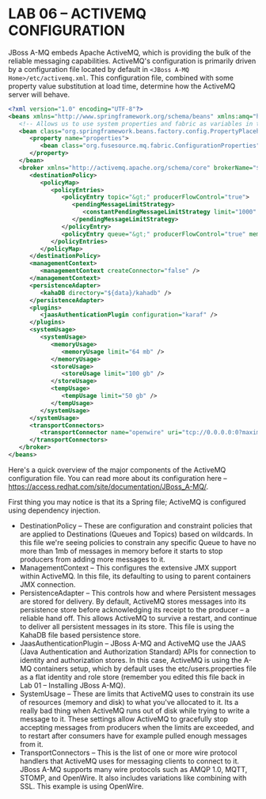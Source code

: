 # LAB 06  – ACTIVEMQ CONFIGURATION

JBoss A-MQ embeds Apache ActiveMQ, which is providing the bulk of the reliable messaging capabilities. ActiveMQ's configuration is primarily driven by a configuration file located by default in `<JBoss A-MQ Home>/etc/activemq.xml`. This configuration file, combined with some property value substitution at load time, determine how the ActiveMQ server will behave.

```xml
<?xml version="1.0" encoding="UTF-8"?>
<beans xmlns="http://www.springframework.org/schema/beans" xmlns:amq="http://activemq.apache.org/schema/core" xmlns:xsi="http://www.w3.org/2001/XMLSchema-instance" xsi:schemaLocation="http://www.springframework.org/schema/beans http://www.springframework.org/schema/beans/spring-beans-2.0.xsd http://activemq.apache.org/schema/core http://activemq.apache.org/schema/core/activemq- core.xsd">
   <!-- Allows us to use system properties and fabric as variables in this configuration file -->
   <bean class="org.springframework.beans.factory.config.PropertyPlaceholderConfigurer">
      <property name="properties">
         <bean class="org.fusesource.mq.fabric.ConfigurationProperties" />
      </property>
   </bean>
   <broker xmlns="http://activemq.apache.org/schema/core" brokerName="${broker-name}" dataDirectory="${data}" start="false">
      <destinationPolicy>
         <policyMap>
            <policyEntries>
               <policyEntry topic="&gt;" producerFlowControl="true">
                  <pendingMessageLimitStrategy>
                     <constantPendingMessageLimitStrategy limit="1000" />
                  </pendingMessageLimitStrategy>
               </policyEntry>
               <policyEntry queue="&gt;" producerFlowControl="true" memoryLimit="1mb" />
            </policyEntries>
         </policyMap>
      </destinationPolicy>
      <managementContext>
         <managementContext createConnector="false" />
      </managementContext>
      <persistenceAdapter>
         <kahaDB directory="${data}/kahadb" />
      </persistenceAdapter>
      <plugins>
         <jaasAuthenticationPlugin configuration="karaf" />
      </plugins>
      <systemUsage>
         <systemUsage>
            <memoryUsage>
               <memoryUsage limit="64 mb" />
            </memoryUsage>
            <storeUsage>
               <storeUsage limit="100 gb" />
            </storeUsage>
            <tempUsage>
               <tempUsage limit="50 gb" />
            </tempUsage>
         </systemUsage>
      </systemUsage>
      <transportConnectors>
         <transportConnector name="openwire" uri="tcp://0.0.0.0:0?maximumConnections=1000" />
      </transportConnectors>
   </broker>
</beans>
```

Here's a quick overview of the major components of the ActiveMQ configuration file. You can read more about its configuration here – https://access.redhat.com/site/documentation/JBoss_A-MQ/. 

First thing you may notice is that its a Spring file; ActiveMQ is configured using dependency injection.

* DestinationPolicy – These are configuration and constraint policies that are applied to Destinations (Queues and Topics) based on wildcards. In this file we're seeing policies to constrain any specific Queue to have no more than 1mb of messages in memory before it starts to stop producers from adding more messages to it.
* ManagementContext – This configures the extensive JMX support within ActiveMQ. In this file, its defaulting to using to parent containers JMX connection.
* PersistenceAdapter – This controls how and where Persistent messages are stored for delivery. By default, ActiveMQ stores messages into its persistence store before acknowledging its receipt to the producer – a reliable hand off. This allows ActiveMQ to survive a restart, and continue to deliver all persistent messages in its store. This file is using the KahaDB file based persistence store.
* JaasAuthenticationPlugin – JBoss A-MQ and ActiveMQ use the JAAS (Java Authentication and Authorization Standard) APIs for connection to identity and authorization stores. In this case, ActiveMQ is using the A-MQ containers setup, which by default uses the etc/users.properties file as a flat identity and role store (remember you edited this file back in Lab 01 – Installing JBoss A-MQ).
* SystemUsage – These are limits that ActiveMQ uses to constrain its use of resources (memory and disk) to what you've allocated to it. Its a really bad thing when ActiveMQ runs out of disk while trying to write a message to it. These settings allow ActiveMQ to gracefully stop accepting messages from producers when the limits are exceeded, and to restart after consumers have for example pulled enough messages from it.
* TransportConnectors – This is the list of one or more wire protocol handlers that ActiveMQ uses for messaging clients to connect to it. JBoss A-MQ supports many wire protocols such as AMQP 1.0, MQTT, STOMP, and OpenWire. It also includes variations like combining with SSL. This example is using OpenWire.

